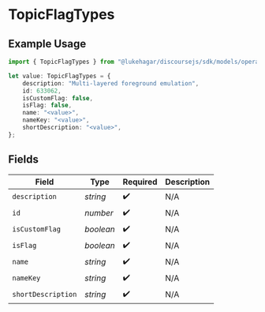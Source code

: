 # TopicFlagTypes

## Example Usage

```typescript
import { TopicFlagTypes } from "@lukehagar/discoursejs/sdk/models/operations";

let value: TopicFlagTypes = {
    description: "Multi-layered foreground emulation",
    id: 633062,
    isCustomFlag: false,
    isFlag: false,
    name: "<value>",
    nameKey: "<value>",
    shortDescription: "<value>",
};
```

## Fields

| Field              | Type               | Required           | Description        |
| ------------------ | ------------------ | ------------------ | ------------------ |
| `description`      | *string*           | :heavy_check_mark: | N/A                |
| `id`               | *number*           | :heavy_check_mark: | N/A                |
| `isCustomFlag`     | *boolean*          | :heavy_check_mark: | N/A                |
| `isFlag`           | *boolean*          | :heavy_check_mark: | N/A                |
| `name`             | *string*           | :heavy_check_mark: | N/A                |
| `nameKey`          | *string*           | :heavy_check_mark: | N/A                |
| `shortDescription` | *string*           | :heavy_check_mark: | N/A                |